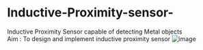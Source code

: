 # Inductive-Proximity-sensor-
Inductive Proximity Sensor capable of detecting Metal objects  
Aim : To design and implement inductive proximity sensor 
![image](https://github.com/user-attachments/assets/77fed229-2c08-488a-82ff-f8525f7f83e8)
